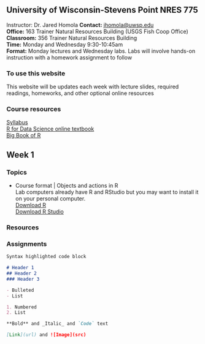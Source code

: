 ## University of Wisconsin-Stevens Point NRES 775

Instructor: Dr. Jared Homola 
**Contact:** jhomola@uwsp.edu  
**Office:** 163 Trainer Natural Resources Building (USGS Fish Coop Office)  
**Classroom:** 356 Trainer Natural Resources Building  
**Time:** Monday and Wednesday 9:30-10:45am  
**Format:** Monday lectures and Wednesday labs. Labs will involve hands-on instruction with a homework assignment to follow  

### To use this website
This website will be updates each week with lecture slides, required readings, homeworks, and other optional online resources  

### Course resources
[Syllabus](main/R_programming_for_biologists_syllabus_2022.pdf)  
[R for Data Science online textbook](https://r4ds.had.co.nz/index.html)  
[Big Book of R](https://www.bigbookofr.com/)  

## Week 1
### Topics
- Course format | Objects and actions in R  
Lab computers already have R and RStudio but you may want to install it on your personal computer.  
[Download R](https://cran.cnr.berkeley.edu/)  
[Download R Studio](https://rstudio.com/products/rstudio/download/#download)  

### Resources

### Assignments


```markdown
Syntax highlighted code block

# Header 1
## Header 2
### Header 3

- Bulleted
- List

1. Numbered
2. List

**Bold** and _Italic_ and `Code` text

[Link](url) and ![Image](src)
```
